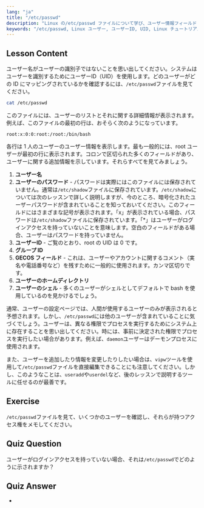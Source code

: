 ```yaml
---
lang: "ja"
title: "/etc/passwd"
description: "Linux の/etc/passwd ファイルについて学び、ユーザー情報フィールドと UID の仕組みを理解します。この重要な設定ファイルを探求します。"
keywords: "/etc/passwd, Linux ユーザー, ユーザーID, UID, Linux チュートリアル，初心者，ガイド，Linux コマンド"
---
```


## Lesson Content

ユーザー名がユーザーの識別子ではないことを思い出してください。システムはユーザーを識別するためにユーザーID（UID）を使用します。どのユーザーがどの ID にマッピングされているかを確認するには、`/etc/passwd`ファイルを見てください。

```bash
cat /etc/passwd
```

このファイルには、ユーザーのリストとそれに関する詳細情報が表示されます。例えば、このファイルの最初の行は、おそらく次のようになっています。

```plaintext
root:x:0:0:root:/root:/bin/bash
```

各行は 1 人のユーザーのユーザー情報を表示します。最も一般的には、root ユーザーが最初の行に表示されます。コロンで区切られた多くのフィールドがあり、ユーザーに関する追加情報を示しています。それらすべてを見てみましょう。

1. **ユーザー名**
2. **ユーザーのパスワード** - パスワードは実際にはこのファイルには保存されていません。通常は`/etc/shadow`ファイルに保存されています。`/etc/shadow`については次のレッスンで詳しく説明しますが、今のところ、暗号化されたユーザーパスワードが含まれていることを知っておいてください。このフィールドにはさまざまな記号が表示されます。「x」が表示されている場合、パスワードは`/etc/shadow`ファイルに保存されています。「\*」はユーザーがログインアクセスを持っていないことを意味します。空白のフィールドがある場合、ユーザーはパスワードを持っていません。
3. **ユーザーID** - ご覧のとおり、root の UID は 0 です。
4. **グループ ID**
5. **GECOS フィールド** - これは、ユーザーやアカウントに関するコメント（実名や電話番号など）を残すために一般的に使用されます。カンマ区切りです。
6. **ユーザーのホームディレクトリ**
7. **ユーザーのシェル** - 多くのユーザーがシェルとしてデフォルトで bash を使用しているのを見かけるでしょう。

通常、ユーザーの設定ページでは、人間が使用するユーザーのみが表示されると予想されます。しかし、`/etc/passwd`には他のユーザーが含まれていることに気づくでしょう。ユーザーは、異なる権限でプロセスを実行するためにシステム上に存在することを思い出してください。時には、事前に決定された権限でプロセスを実行したい場合があります。例えば、`daemon`ユーザーはデーモンプロセスに使用されます。

また、ユーザーを追加したり情報を変更したりしたい場合は、`vipw`ツールを使用して`/etc/passwd`ファイルを直接編集できることにも注意してください。しかし、このようなことは、`useradd`や`userdel`など、後のレッスンで説明するツールに任せるのが最善です。

## Exercise

`/etc/passwd`ファイルを見て、いくつかのユーザーを確認し、それらが持つアクセス権をメモしてください。

## Quiz Question

ユーザーがログインアクセスを持っていない場合、それは`/etc/passwd`でどのように示されますか？

## Quiz Answer

-
